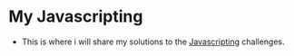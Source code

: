 # My Javascripting

- This is where i will share my solutions to the [Javascripting](https://github.com/workshopper/javascripting) challenges. 


